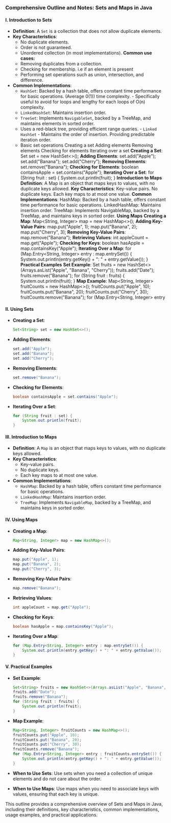 ### Comprehensive Outline and Notes: Sets and Maps in Java

#### I. Introduction to Sets
   - **Definition**: A `Set` is a collection that does not allow duplicate elements.
   - **Key Characteristics**:
     - No duplicate elements.
     - Order is not guaranteed.
     - Unordered collection (in most implementations).
     **Common use cases:**
      - Removing duplicates from a collection.
      - Checking for membership. i.e if an element is present
      - Performing set operations such as union, intersection, and difference.
   - **Common Implementations**:
     - `HashSet`: Backed by a hash table, offers constant time performance for basic operations. (Average 0(1)) time complexity. - Specifically useful to avoid for loops and lengthy for each loops of O(n) complexity.
     - `LinkedHashSet`: Maintains insertion order.
     - `TreeSet`: Implements `NavigableSet`, backed by a TreeMap, and maintains elements in sorted order.
      - Uses a red-black tree, providing efficient range queries.
    - `Linked HashSet` - Maintains the order of insertion. Providing predictable iteration order. 
     - Basic set operations
     Creating a set
      Adding elements
      Removing elements
      Checking for elements
            Iterating over a set
      **Creating a Set**:
      Set<String> set = new HashSet<>();
      **Adding Elements**:
      set.add("Apple");
      set.add("Banana");
      set.add("Cherry");
      **Removing Elements**:
      set.remove("Banana");
      **Checking for Elements**:
      boolean containsApple = set.contains("Apple");
      **Iterating Over a Set**:
      for (String fruit : set) {
          System.out.println(fruit);
      }
      **Introduction to Maps**
      **Definition**: A Map is an object that maps keys to values, with no duplicate keys allowed.
      **Key Characteristics**:
      Key-value pairs.
      No duplicate keys.
      Each key maps to at most one value.
      **Common Implementations**:
      HashMap: Backed by a hash table, offers constant time performance for basic operations.
      LinkedHashMap: Maintains insertion order.
      TreeMap: Implements NavigableMap, backed by a TreeMap, and maintains keys in sorted order.
      **Using Maps**
      **Creating a Map**:
      Map<String, Integer> map = new HashMap<>();
      **Adding Key-Value Pairs**:
      map.put("Apple", 1);
      map.put("Banana", 2);
      map.put("Cherry", 3);
      **Removing Key-Value Pairs**:
      map.remove("Banana");
      **Retrieving Values**:
      int appleCount = map.get("Apple");
      **Checking for Keys**:
      boolean hasApple = map.containsKey("Apple");
      **Iterating Over a Map**:
      for (Map.Entry<String, Integer> entry : map.entrySet()) {
          System.out.println(entry.getKey() + ": " + entry.getValue());
      }
      **Practical Examples**
      **Set Example**:
      Set<String> fruits = new HashSet<>(Arrays.asList("Apple", "Banana", "Cherry"));
      fruits.add("Date");
      fruits.remove("Banana");
      for (String fruit : fruits) {
          System.out.println(fruit);
      }
      **Map Example**:
      Map<String, Integer> fruitCounts = new HashMap<>();
      fruitCounts.put("Apple", 10);
      fruitCounts.put("Banana", 20);
      fruitCounts.put("Cherry", 30);
      fruitCounts.remove("Banana");
      for (Map.Entry<String, Integer> entry

#### II. Using Sets
   - **Creating a Set**:
     ```java
     Set<String> set = new HashSet<>();
     ```
   - **Adding Elements**:
     ```java
     set.add("Apple");
     set.add("Banana");
     set.add("Cherry");
     ```
   - **Removing Elements**:
     ```java
     set.remove("Banana");
     ```
   - **Checking for Elements**:
     ```java
     boolean containsApple = set.contains("Apple");
     ```
   - **Iterating Over a Set**:
     ```java
     for (String fruit : set) {
         System.out.println(fruit);
     }
     ```

#### III. Introduction to Maps
   - **Definition**: A `Map` is an object that maps keys to values, with no duplicate keys allowed.
   - **Key Characteristics**:
     - Key-value pairs.
     - No duplicate keys.
     - Each key maps to at most one value.
   - **Common Implementations**:
     - `HashMap`: Backed by a hash table, offers constant time performance for basic operations.
     - `LinkedHashMap`: Maintains insertion order.
     - `TreeMap`: Implements `NavigableMap`, backed by a TreeMap, and maintains keys in sorted order.
     

#### IV. Using Maps
   - **Creating a Map**:
     ```java
     Map<String, Integer> map = new HashMap<>();
     ```
   - **Adding Key-Value Pairs**:
     ```java
     map.put("Apple", 1);
     map.put("Banana", 2);
     map.put("Cherry", 3);
     ```
   - **Removing Key-Value Pairs**:
     ```java
     map.remove("Banana");
     ```
   - **Retrieving Values**:
     ```java
     int appleCount = map.get("Apple");
     ```
   - **Checking for Keys**:
     ```java
     boolean hasApple = map.containsKey("Apple");
     ```
   - **Iterating Over a Map**:
     ```java
     for (Map.Entry<String, Integer> entry : map.entrySet()) {
         System.out.println(entry.getKey() + ": " + entry.getValue());
     }
     ```

#### V. Practical Examples
   - **Set Example**:
     ```java
     Set<String> fruits = new HashSet<>(Arrays.asList("Apple", "Banana", "Cherry"));
     fruits.add("Date");
     fruits.remove("Banana");
     for (String fruit : fruits) {
         System.out.println(fruit);
     }
     ```
   - **Map Example**:
     ```java
     Map<String, Integer> fruitCounts = new HashMap<>();
     fruitCounts.put("Apple", 10);
     fruitCounts.put("Banana", 20);
     fruitCounts.put("Cherry", 30);
     fruitCounts.remove("Banana");
     for (Map.Entry<String, Integer> entry : fruitCounts.entrySet()) {
         System.out.println(entry.getKey() + ": " + entry.getValue());
     }
     ```

   - **When to Use Sets**: Use sets when you need a collection of unique elements and do not care about the order.
   - **When to Use Maps**: Use maps when you need to associate keys with values, ensuring that each key is unique.

This outline provides a comprehensive overview of Sets and Maps in Java, including their definitions, key characteristics, common implementations, usage examples, and practical applications.